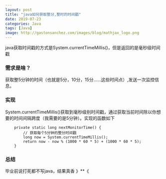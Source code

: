 ```yaml
---
layout: post
title: "java如何获取整分,整时的时间戳"
date: 2019-07-23
categories: Java
tags: [Java]
image: http://gastonsanchez.com/images/blog/mathjax_logo.png
---
```

java获取时间戳的方式是System.currentTimeMillis()，但是返回的是毫秒级时间戳
<!-- more -->
### 需求是啥？
获取整5分钟的时间（也就是5分，10分，15分......这些时间点）,发送一次监控信息。

### 实现
System.currentTimeMillis()获取到毫秒级别时间戳，通过获取当前时间除以你想要的时间间隔跨度（我需要的是5分钟）。实现的函数如下
~~~
    private static long nextMonitorTime() {
        // 获取每个5分钟的整分时间戳
        long now = System.currentTimeMillis();
        return now - now % (1000 * 60 * 5) + (1000 * 60 * 5);
    }
~~~  
### 总结
毕业前说打死都不写java，结果真香  》**《

